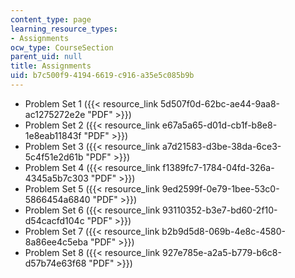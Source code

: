 ```yaml
---
content_type: page
learning_resource_types:
- Assignments
ocw_type: CourseSection
parent_uid: null
title: Assignments
uid: b7c500f9-4194-6619-c916-a35e5c085b9b
---
```


*   Problem Set 1 ({{< resource_link 5d507f0d-62bc-ae44-9aa8-ac1275272e2e "PDF" >}})
*   Problem Set 2 ({{< resource_link e67a5a65-d01d-cb1f-b8e8-1e8eab11843f "PDF" >}})
*   Problem Set 3 ({{< resource_link a7d21583-d3be-38da-6ce3-5c4f51e2d61b "PDF" >}})
*   Problem Set 4 ({{< resource_link f1389fc7-1784-04fd-326a-4345a5b7c303 "PDF" >}})
*   Problem Set 5 ({{< resource_link 9ed2599f-0e79-1bee-53c0-5866454a6840 "PDF" >}})
*   Problem Set 6 ({{< resource_link 93110352-b3e7-bd60-2f10-d54cacfd104c "PDF" >}})
*   Problem Set 7 ({{< resource_link b2b9d5d8-069b-4e8c-4580-8a86ee4c5eba "PDF" >}})
*   Problem Set 8 ({{< resource_link 927e785e-a2a5-b779-b6c8-d57b74e63f68 "PDF" >}})